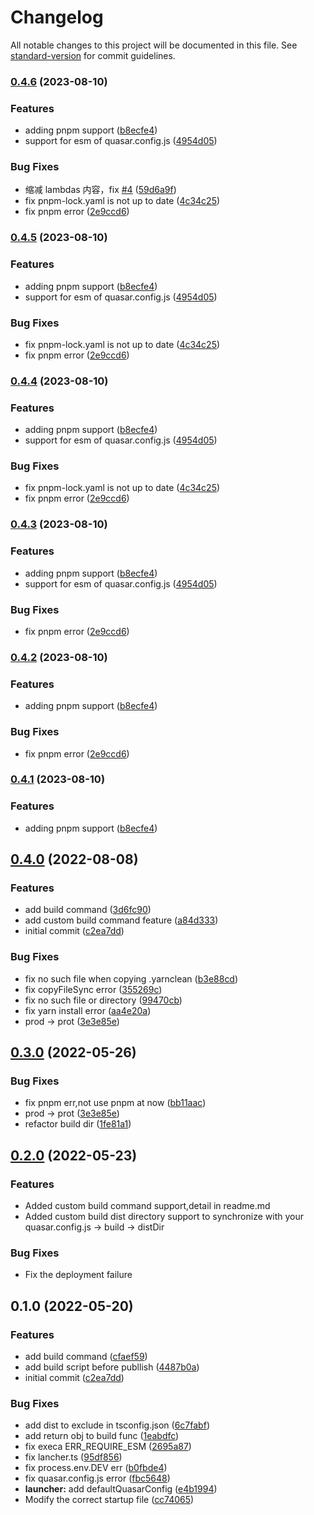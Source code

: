 # Changelog

All notable changes to this project will be documented in this file. See [standard-version](https://github.com/conventional-changelog/standard-version) for commit guidelines.

### [0.4.6](https://github.com/dongwa/vercel-quasar/compare/v0.3.1...v0.4.6) (2023-08-10)


### Features

* adding  pnpm support ([b8ecfe4](https://github.com/dongwa/vercel-quasar/commit/b8ecfe48d41cbb47f533dbdc97683764a8360a68))
* support for esm of quasar.config.js ([4954d05](https://github.com/dongwa/vercel-quasar/commit/4954d05d3ef9937de4fd9dd088aa2ae527ff4c05))


### Bug Fixes

* 缩减 lambdas 内容，fix [#4](https://github.com/dongwa/vercel-quasar/issues/4) ([59d6a9f](https://github.com/dongwa/vercel-quasar/commit/59d6a9fc1987affa97b3449b68613444194fd42c))
* fix  pnpm-lock.yaml is not up to date ([4c34c25](https://github.com/dongwa/vercel-quasar/commit/4c34c25d909b5c2098db62d0b70bb2303f9a5fda))
* fix pnpm error ([2e9ccd6](https://github.com/dongwa/vercel-quasar/commit/2e9ccd676eba3f12b7dba870f9b521c7bc2b4f05))

### [0.4.5](https://github.com/dongwa/vercel-quasar/compare/v0.3.1...v0.4.5) (2023-08-10)


### Features

* adding  pnpm support ([b8ecfe4](https://github.com/dongwa/vercel-quasar/commit/b8ecfe48d41cbb47f533dbdc97683764a8360a68))
* support for esm of quasar.config.js ([4954d05](https://github.com/dongwa/vercel-quasar/commit/4954d05d3ef9937de4fd9dd088aa2ae527ff4c05))


### Bug Fixes

* fix  pnpm-lock.yaml is not up to date ([4c34c25](https://github.com/dongwa/vercel-quasar/commit/4c34c25d909b5c2098db62d0b70bb2303f9a5fda))
* fix pnpm error ([2e9ccd6](https://github.com/dongwa/vercel-quasar/commit/2e9ccd676eba3f12b7dba870f9b521c7bc2b4f05))

### [0.4.4](https://github.com/dongwa/vercel-quasar/compare/v0.3.1...v0.4.4) (2023-08-10)


### Features

* adding  pnpm support ([b8ecfe4](https://github.com/dongwa/vercel-quasar/commit/b8ecfe48d41cbb47f533dbdc97683764a8360a68))
* support for esm of quasar.config.js ([4954d05](https://github.com/dongwa/vercel-quasar/commit/4954d05d3ef9937de4fd9dd088aa2ae527ff4c05))


### Bug Fixes

* fix  pnpm-lock.yaml is not up to date ([4c34c25](https://github.com/dongwa/vercel-quasar/commit/4c34c25d909b5c2098db62d0b70bb2303f9a5fda))
* fix pnpm error ([2e9ccd6](https://github.com/dongwa/vercel-quasar/commit/2e9ccd676eba3f12b7dba870f9b521c7bc2b4f05))

### [0.4.3](https://github.com/dongwa/vercel-quasar/compare/v0.3.1...v0.4.3) (2023-08-10)


### Features

* adding  pnpm support ([b8ecfe4](https://github.com/dongwa/vercel-quasar/commit/b8ecfe48d41cbb47f533dbdc97683764a8360a68))
* support for esm of quasar.config.js ([4954d05](https://github.com/dongwa/vercel-quasar/commit/4954d05d3ef9937de4fd9dd088aa2ae527ff4c05))


### Bug Fixes

* fix pnpm error ([2e9ccd6](https://github.com/dongwa/vercel-quasar/commit/2e9ccd676eba3f12b7dba870f9b521c7bc2b4f05))

### [0.4.2](https://github.com/dongwa/vercel-quasar/compare/v0.3.1...v0.4.2) (2023-08-10)


### Features

* adding  pnpm support ([b8ecfe4](https://github.com/dongwa/vercel-quasar/commit/b8ecfe48d41cbb47f533dbdc97683764a8360a68))


### Bug Fixes

* fix pnpm error ([2e9ccd6](https://github.com/dongwa/vercel-quasar/commit/2e9ccd676eba3f12b7dba870f9b521c7bc2b4f05))

### [0.4.1](https://github.com/dongwa/vercel-quasar/compare/v0.3.1...v0.4.1) (2023-08-10)


### Features

* adding  pnpm support ([b8ecfe4](https://github.com/dongwa/vercel-quasar/commit/b8ecfe48d41cbb47f533dbdc97683764a8360a68))

## [0.4.0](https://github.com/dongwa/vercel-quasar/compare/v0.3.1...v0.4.0) (2022-08-08)

### Features

- add build command ([3d6fc90](https://github.com/dongwa/vercel-quasar/commit/3d6fc90b2e5f93dc27925f9ea944b88f62aa7503))
- add custom build command feature ([a84d333](https://github.com/dongwa/vercel-quasar/commit/a84d3335e9629a41140e6fc06538ff6e9f42160c))
- initial commit ([c2ea7dd](https://github.com/dongwa/vercel-quasar/commit/c2ea7dd1bb98772913e6a195ce5ec540141b8e1e))

### Bug Fixes

- fix no such file when copying .yarnclean ([b3e88cd](https://github.com/dongwa/vercel-quasar/commit/b3e88cd4ffdb960649aeafb4436b41935313e41d))
- fix copyFileSync error ([355269c](https://github.com/dongwa/vercel-quasar/commit/355269cc871ea3f7f8c58c821df70d9bf6ff99b8))
- fix no such file or directory ([99470cb](https://github.com/dongwa/vercel-quasar/commit/99470cb68c608c8d9abb05bb292af7914f581610))
- fix yarn install error ([aa4e20a](https://github.com/dongwa/vercel-quasar/commit/aa4e20acfd06a01f708f513cf226518154a0a01c))
- prod -> prot ([3e3e85e](https://github.com/dongwa/vercel-quasar/commit/3e3e85efae3640a136aad7bd9bc50b7dbce76c25))

## [0.3.0](https://github.com/dongwa/vercel-quasar/compare/v0.2.1-beat.1...v0.3.0) (2022-05-26)

### Bug Fixes

- fix pnpm err,not use pnpm at now ([bb11aac](https://github.com/dongwa/vercel-quasar/commit/bb11aac9b7c43902cd8d2360db9b11e8ad97297e))
- prod -> prot ([3e3e85e](https://github.com/dongwa/vercel-quasar/commit/3e3e85efae3640a136aad7bd9bc50b7dbce76c25))
- refactor build dir ([1fe81a1](https://github.com/dongwa/vercel-quasar/commit/1fe81a1cef412abfed8c4ff52ca33c7eea7530d4))

## [0.2.0](https://github.com/dongwa/vercel-quasar/compare/v0.1.13...v0.2.0) (2022-05-23)

### Features

- Added custom build command support,detail in readme.md
- Added custom build dist directory support to synchronize with your quasar.config.js -> build -> distDir

### Bug Fixes

- Fix the deployment failure

## 0.1.0 (2022-05-20)

### Features

- add build command ([cfaef59](https://github.com/dongwa/vercel-quasar/commit/cfaef592d15e49a425d2e6acf8fffa77880bfa86))
- add build script before publlish ([4487b0a](https://github.com/dongwa/vercel-quasar/commit/4487b0a4c1e55b94fab2d655238ddb3237d334eb))
- initial commit ([c2ea7dd](https://github.com/dongwa/vercel-quasar/commit/c2ea7dd1bb98772913e6a195ce5ec540141b8e1e))

### Bug Fixes

- add dist to exclude in tsconfig.json ([6c7fabf](https://github.com/dongwa/vercel-quasar/commit/6c7fabf5054eea787e4fda8df8d0f66f6608db95))
- add return obj to build func ([1eabdfc](https://github.com/dongwa/vercel-quasar/commit/1eabdfc0bca7ade5476ba4eb3b307ee1e4b6eaf6))
- fix execa ERR_REQUIRE_ESM ([2695a87](https://github.com/dongwa/vercel-quasar/commit/2695a87b2475a7c23a02b0c528eda908fddb1556))
- fix lancher.ts ([95df856](https://github.com/dongwa/vercel-quasar/commit/95df856f0a37048301218cf98b842e651b4bff91))
- fix process.env.DEV err ([b0fbde4](https://github.com/dongwa/vercel-quasar/commit/b0fbde498e038c83b7aef5e8aa7827cff167a417))
- fix quasar.config.js error ([fbc5648](https://github.com/dongwa/vercel-quasar/commit/fbc5648ca7d5b7e464a4ea2edc2ddb8072b6306d))
- **launcher:** add defaultQuasarConfig ([e4b1994](https://github.com/dongwa/vercel-quasar/commit/e4b19948e6ee39940ca393ec9a65d3c5ad8031de))
- Modify the correct startup file ([cc74065](https://github.com/dongwa/vercel-quasar/commit/cc740655a11724b978dea3b0cd5f789e1b5908f6))
